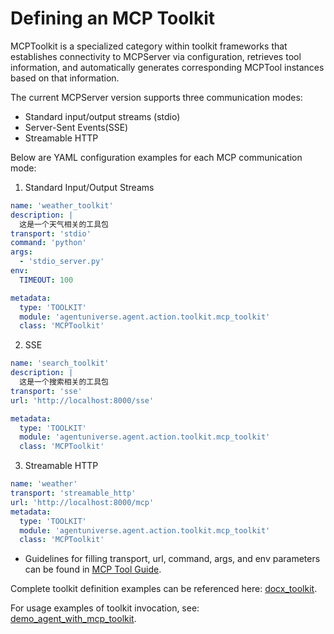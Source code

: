 # Defining an MCP Toolkit

MCPToolkit is a specialized category within toolkit frameworks that establishes connectivity to MCPServer via configuration, retrieves tool information, and automatically generates corresponding MCPTool instances based on that information.

The current MCPServer version supports three communication modes:
* Standard input/output streams (stdio)
* Server-Sent Events(SSE)
* Streamable HTTP

Below are YAML configuration examples for each MCP communication mode:

1) Standard Input/Output Streams
```yaml
name: 'weather_toolkit'
description: |
  这是一个天气相关的工具包
transport: 'stdio'
command: 'python'
args:
  - 'stdio_server.py'
env:
  TIMEOUT: 100

metadata:
  type: 'TOOLKIT'
  module: 'agentuniverse.agent.action.toolkit.mcp_toolkit'
  class: 'MCPToolkit'
```

2) SSE
```yaml
name: 'search_toolkit'
description: |
  这是一个搜索相关的工具包
transport: 'sse'
url: 'http://localhost:8000/sse'

metadata:
  type: 'TOOLKIT'
  module: 'agentuniverse.agent.action.toolkit.mcp_toolkit'
  class: 'MCPToolkit'
```

3) Streamable HTTP
```yaml
name: 'weather'
transport: 'streamable_http'
url: 'http://localhost:8000/mcp'
metadata:
  type: 'TOOLKIT'
  module: 'agentuniverse.agent.action.toolkit.mcp_toolkit'
  class: 'MCPToolkit'
```

- Guidelines for filling transport, url, command, args, and env parameters can be found in [MCP Tool Guide](../Tool/MCP_Tool_Guide.md).

Complete toolkit definition examples can be referenced here: [docx_toolkit](../../../../../../examples/sample_apps/toolkit_demo_app/intelligence/agentic/toolkit/docx_toolkit.yaml).

For usage examples of toolkit invocation, see: [demo_agent_with_mcp_toolkit](../../../../../../examples/sample_apps/toolkit_demo_app/intelligence/agentic/agent/agent_instance/demo_agent_with_mcp_toolkit.yaml).